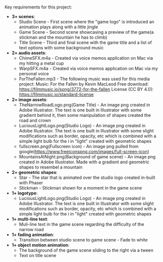 Key requirements for this project:
- **3+ scenes**:
    - Studio Scene - First scene where the "game logo" is introduced an animation plays along with a little jingle
    - Game Scene - Second scene showcasing a preview of the game(a stickman and the mountain he has to climb)
    - Title Scene - Third and final scene with the game title and a list of text options with some background music
- **2+ audio assets**:
    - ChimeSFX.m4a - Created via voice memos application on Mac via my hitting a metal cup
    - WarpSFX.m4a - Created via voice memos application on Mac via my personal voice
    - ForTheFallen.mp3 - The following music was used for this media project:
    Music: For the Fallen by Kevin MacLeod
    Free download: https://filmmusic.io/song/3772-for-the-fallen
    License (CC BY 4.0): https://filmmusic.io/standard-license
- **2+ image assets**: 
    - TheNarrowRoadLogo.png(Game Title) - An image png created in Adobe Illustrator. The text is one built in Illustrator with some gradient behind it, then some manipulation of shapes created the road and crown
    - LuciousLightLogo.png(Studio Logo) - An image png created in Adobe Illustrator. The text is one built in Illustrator with some slight modifications such as border, opacity, etc which is combined with a simple light bulb for the i in "light" created with geometric shapes
    - fullscreen.png(Fullscreen icon) - An image png pulled from google(https://www.freeiconspng.com/images/full-screen-icon)
    - MountainsAtNight.png(Background of game scene) - An image png created in Adobe Illustrator. Made with a gradient and geometric shapes to resembel a mountain
- **2+ geometric shapes**:
    - Star - The star that is animated over the studio logo created in-built with Phaser
    - Stickman - Stickman shown for a moment in the game scene
- **1+ logotype**:
    - LuciousLightLogo.png(Studio Logo) - An image png created in Adobe Illustrator. The text is one built in Illustrator with some slight modifications such as border, opacity, etc which is combined with a simple light bulb for the i in "light" created with geometric shapes
- **1+ multi-line text**:
    - Muli-line text in the game scene regarding the difficulty of the narrow road
- **1+ fading animation**:
    - Transition between studio scene to game scene - Fade to white
- **1+ object motion animation**:
    - The background of the game scene sliding to the right via a tween
    - Text on title scene